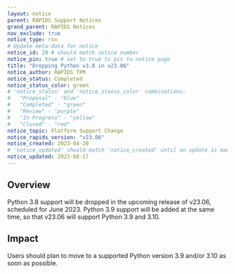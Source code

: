 ```yaml
---
layout: notice
parent: RAPIDS Support Notices
grand_parent: RAPIDS Notices
nav_exclude: true
notice_type: rsn
# Update meta-data for notice
notice_id: 29 # should match notice number
notice_pin: true # set to true to pin to notice page
title: "Dropping Python v3.8 in v23.06"
notice_author: RAPIDS TPM
notice_status: Completed
notice_status_color: green
# 'notice_status' and 'notice_status_color' combinations:
#   "Proposal" - "blue"
#   "Completed" - "green"
#   "Review" - "purple"
#   "In Progress" - "yellow"
#   "Closed" - "red"
notice_topic: Platform Support Change
notice_rapids_version: "v23.06"
notice_created: 2023-04-20
# 'notice_updated' should match 'notice_created' until an update is made
notice_updated: 2023-08-17
---
```


## Overview

Python 3.8 support will be dropped in the upcoming release of v23.06, scheduled for June 2023. Python 3.9 support will be added at the same time, so that v23.06 will support Python 3.9 and 3.10.


## Impact

Users should plan to move to a supported Python version 3.9 and/or 3.10 as soon as possible.
